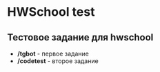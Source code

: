 # HWSchool test

## Тестовое задание для hwschool

  
- **/tgbot** - первое задание
- **/codetest** - второе задание